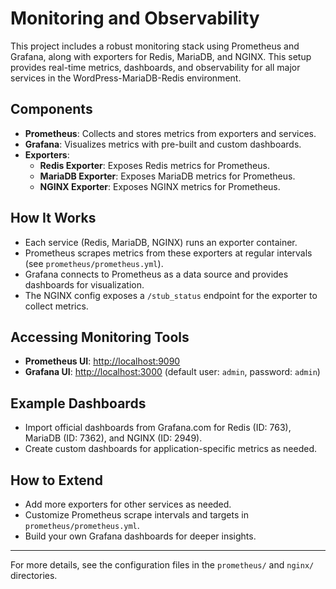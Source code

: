 # Monitoring and Observability

This project includes a robust monitoring stack using Prometheus and Grafana, along with exporters for Redis, MariaDB, and NGINX. This setup provides real-time metrics, dashboards, and observability for all major services in the WordPress-MariaDB-Redis environment.

## Components

- **Prometheus**: Collects and stores metrics from exporters and services.
- **Grafana**: Visualizes metrics with pre-built and custom dashboards.
- **Exporters**:
  - **Redis Exporter**: Exposes Redis metrics for Prometheus.
  - **MariaDB Exporter**: Exposes MariaDB metrics for Prometheus.
  - **NGINX Exporter**: Exposes NGINX metrics for Prometheus.

## How It Works

- Each service (Redis, MariaDB, NGINX) runs an exporter container.
- Prometheus scrapes metrics from these exporters at regular intervals (see `prometheus/prometheus.yml`).
- Grafana connects to Prometheus as a data source and provides dashboards for visualization.
- The NGINX config exposes a `/stub_status` endpoint for the exporter to collect metrics.

## Accessing Monitoring Tools

- **Prometheus UI**: [http://localhost:9090](http://localhost:9090)
- **Grafana UI**: [http://localhost:3000](http://localhost:3000) (default user: `admin`, password: `admin`)

## Example Dashboards

- Import official dashboards from Grafana.com for Redis (ID: 763), MariaDB (ID: 7362), and NGINX (ID: 2949).
- Create custom dashboards for application-specific metrics as needed.

## How to Extend

- Add more exporters for other services as needed.
- Customize Prometheus scrape intervals and targets in `prometheus/prometheus.yml`.
- Build your own Grafana dashboards for deeper insights.

---

For more details, see the configuration files in the `prometheus/` and `nginx/` directories.

